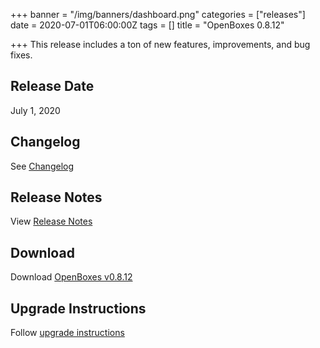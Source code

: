+++
banner = "/img/banners/dashboard.png"
categories = ["releases"]
date = 2020-07-01T06:00:00Z
tags = []
title = "OpenBoxes 0.8.12"

+++
This release includes a ton of new features, improvements, and bug fixes.

<!--more-->

## Release Date
July 1, 2020

## Changelog
See [Changelog](https://github.com/openboxes/openboxes/releases/tag/v0.8.12)

## Release Notes
View [Release Notes](https://community.openboxes.com/t/openboxes-v0-8-12-release-notes/246)

## Download 
Download [OpenBoxes v0.8.12](https://github.com/openboxes/openboxes/releases/download/v0.8.12/openboxes.war)

## Upgrade Instructions
Follow [upgrade instructions](http://docs.openboxes.com/en/latest/upgrading/)